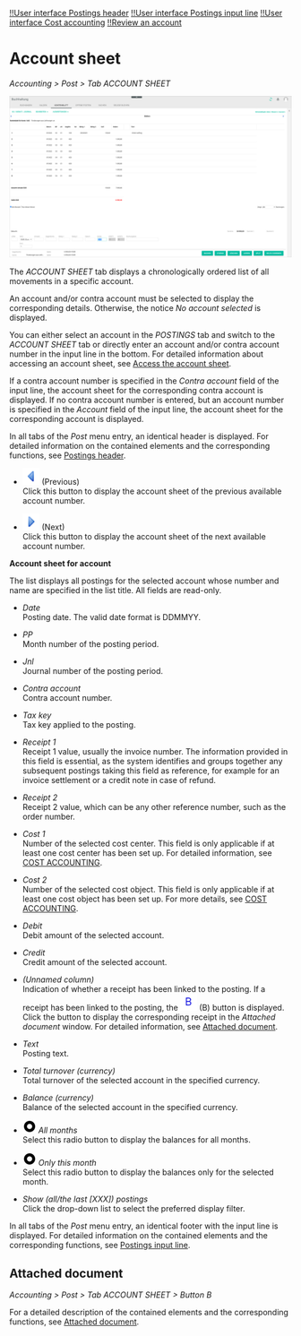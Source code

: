 [!!User interface Postings header](./01_Header.md)
[!!User interface Postings input line](./01_InputLine.md)
[!!User interface Cost accounting](./02e_CostAccounting.md)
[!!Review an account](../Operation/02_ReviewAccount.md)  

# Account sheet

*Accounting > Post > Tab ACCOUNT SHEET*

![Account sheet](../../Assets/Screenshots/RetailSuiteAccounting/Book/AccountSheet/AccountSheet.png "[Account sheet]")

The *ACCOUNT SHEET* tab displays a chronologically ordered list of all movements in a specific account.   

An account and/or contra account must be selected to display the corresponding details. Otherwise, the notice *No account selected* is displayed.    

You can either select an account in the *POSTINGS* tab and switch to the *ACCOUNT SHEET* tab or directly enter an account and/or contra account number in the input line in the bottom. For detailed information about accessing an account sheet, see [Access the account sheet](../Operation/02_ReviewAccount.md#access-the-account-sheet).  

If a contra account number is specified in the *Contra account* field of the input line, the account sheet for the corresponding contra account is displayed. If no contra account number is entered, but an account number is specified in the *Account* field of the input line, the account sheet for the corresponding account is displayed.

In all tabs of the *Post* menu entry, an identical header is displayed. For detailed information on the contained elements and the corresponding functions, see [Postings header](./01_Header.md).

- ![Previous](../../Assets/Icons/Previous.png "[Previous]") (Previous)  
    Click this button to display the account sheet of the previous available account number.

- ![Next](../../Assets/Icons/Next.png "[Next]") (Next)  
    Click this button to display the account sheet of the next available account number.

**Account sheet for account**   

The list displays all postings for the selected account whose number and name are specified in the list title. All fields are read-only.

- *Date*  
    Posting date. The valid date format is DDMMYY.

- *PP*  
    Month number of the posting period.

- *Jnl*  
    Journal number of the posting period.

- *Contra account*  
    Contra account number.

- *Tax key*  
    Tax key applied to the posting.

- *Receipt 1*  
    Receipt 1 value, usually the invoice number. The information provided in this field is essential, as the system identifies and groups together any subsequent postings taking this field as reference, for example for an invoice settlement or a credit note in case of refund.

- *Receipt 2*  
    Receipt 2 value, which can be any other reference number, such as the order number.

- *Cost 1*  
    Number of the selected cost center. This field is only applicable if at least one cost center has been set up. For detailed information, see [COST ACCOUNTING](./02e_CostAccounting.md).

- *Cost 2*  
    Number of the selected cost object. This field is only applicable if at least one cost object has been set up. For more details, see [COST ACCOUNTING](./02e_CostAccounting.md).

- *Debit*  
    Debit amount of the selected account.

- *Credit*  
    Credit amount of the selected account.

- *(Unnamed column)*  
    Indication of whether a receipt has been linked to the posting. If a receipt has been linked to the posting, the ![B](../../Assets/Icons/Beleg.png "[B]") (B) button is displayed. Click the button to display the corresponding receipt in the *Attached document* window. For detailed information, see [Attached document](#attached-document).

- *Text*  
    Posting text.

- *Total turnover (currency)*  
    Total turnover of the selected account in the specified currency.

- *Balance (currency)*  
    Balance of the selected account in the specified currency.

- ![Radio button](../../Assets/Icons/RadioButtonChecked.png "[Radio button]") *All months*  
    Select this radio button to display the balances for all months.

- ![Radio button](../../Assets/Icons/RadioButtonChecked.png "[Radio button]")  *Only this month*  
    Select this radio button to display the balances only for the selected month.

- *Show (all/the last [XXX]) postings*    
    Click the drop-down list to select the preferred display filter.

In all tabs of the *Post* menu entry, an identical footer with the input line is displayed. For detailed information on the contained elements and the corresponding functions, see [Postings input line](./01_InputLine.md).



## Attached document

*Accounting > Post > Tab ACCOUNT SHEET > Button B*

For a detailed description of the contained elements and the corresponding functions, see [Attached document](./01_Header.md#attached-document).
